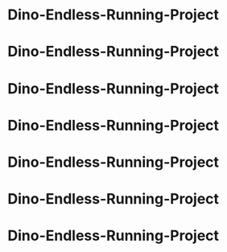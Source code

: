 # Dino-Endless-Running-Project
# Dino-Endless-Running-Project
# Dino-Endless-Running-Project
# Dino-Endless-Running-Project
# Dino-Endless-Running-Project
# Dino-Endless-Running-Project
# Dino-Endless-Running-Project

